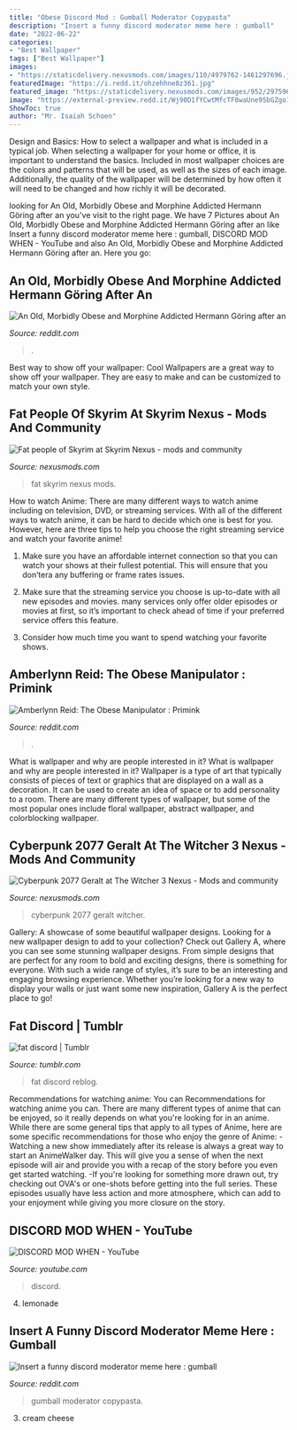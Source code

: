 ```yaml
---
title: "Obese Discord Mod : Gumball Moderator Copypasta"
description: "Insert a funny discord moderator meme here : gumball"
date: "2022-06-22"
categories:
- "Best Wallpaper"
tags: ["Best Wallpaper"]
images:
- "https://staticdelivery.nexusmods.com/images/110/4979762-1461297696.jpg"
featuredImage: "https://i.redd.it/ohzehhne8z361.jpg"
featured_image: "https://staticdelivery.nexusmods.com/images/952/297596-1528736459.png"
image: "https://external-preview.redd.it/Wj90D1fYCwtMfcTF8waUne9SbGZgo1RDfIaIv39SJwM.jpg?auto=webp&amp;s=9a4c962937db2b01c20e16e8b0b6f566aa35cb29"
ShowToc: true
author: "Mr. Isaiah Schoen"
---
```



Design and Basics: How to select a wallpaper and what is included in a typical job.
When selecting a wallpaper for your home or office, it is important to understand the basics. Included in most wallpaper choices are the colors and patterns that will be used, as well as the sizes of each image. Additionally, the quality of the wallpaper will be determined by how often it will need to be changed and how richly it will be decorated.

	

		
looking for An Old, Morbidly Obese and Morphine Addicted Hermann Göring after an you've visit to the right page. We have 7 Pictures about An Old, Morbidly Obese and Morphine Addicted Hermann Göring after an like Insert a funny discord moderator meme here : gumball, DISCORD MOD WHEN - YouTube and also An Old, Morbidly Obese and Morphine Addicted Hermann Göring after an. Here you go:
		
    
## An Old, Morbidly Obese And Morphine Addicted Hermann Göring After An

<img loading=lazy src="https://i.redd.it/ohzehhne8z361.jpg" onerror="this.onerror=null;this.src='https://tse3.mm.bing.net/th?id=OIP.RUVesFXxz6RebAvsqQ-wgQHaHa&amp;pid=15.1';" alt="An Old, Morbidly Obese and Morphine Addicted Hermann Göring after an">

_Source: reddit.com_

>. 

	

Best way to show off your wallpaper:
Cool Wallpapers are a great way to show off your wallpaper. They are easy to make and can be customized to match your own style.

    
## Fat People Of Skyrim At Skyrim Nexus - Mods And Community

<img loading=lazy src="https://staticdelivery.nexusmods.com/images/110/4979762-1461297696.jpg" onerror="this.onerror=null;this.src='https://tse1.mm.bing.net/th?id=OIP.K6scQ0IUUNVPyYcREBGLKQHaII&amp;pid=15.1';" alt="Fat people of Skyrim at Skyrim Nexus - mods and community">

_Source: nexusmods.com_

>fat skyrim nexus mods. 

	

How to watch Anime: There are many different ways to watch anime including on television, DVD, or streaming services.
With all of the different ways to watch anime, it can be hard to decide which one is best for you. However, here are three tips to help you choose the right streaming service and watch your favorite anime!
1. Make sure you have an affordable internet connection so that you can watch your shows at their fullest potential. This will ensure that you don’tera any buffering or frame rates issues.

2. Make sure that the streaming service you choose is up-to-date with all new episodes and movies. many services only offer older episodes or movies at first, so it’s important to check ahead of time if your preferred service offers this feature.

3. Consider how much time you want to spend watching your favorite shows.

    
## Amberlynn Reid: The Obese Manipulator : Primink

<img loading=lazy src="https://external-preview.redd.it/Wj90D1fYCwtMfcTF8waUne9SbGZgo1RDfIaIv39SJwM.jpg?auto=webp&amp;s=9a4c962937db2b01c20e16e8b0b6f566aa35cb29" onerror="this.onerror=null;this.src='https://tse4.mm.bing.net/th?id=OIP.59zoVV9DGhr27oUgNz1lQAHaFj&amp;pid=15.1';" alt="Amberlynn Reid: The Obese Manipulator : Primink">

_Source: reddit.com_

>. 

	

What is wallpaper and why are people interested in it?
What is wallpaper and why are people interested in it?
Wallpaper is a type of art that typically consists of pieces of text or graphics that are displayed on a wall as a decoration. It can be used to create an idea of space or to add personality to a room. There are many different types of wallpaper, but some of the most popular ones include floral wallpaper, abstract wallpaper, and colorblocking wallpaper.

    
## Cyberpunk 2077 Geralt At The Witcher 3 Nexus - Mods And Community

<img loading=lazy src="https://staticdelivery.nexusmods.com/images/952/297596-1528736459.png" onerror="this.onerror=null;this.src='https://tse3.mm.bing.net/th?id=OIP.wpy2rYKUEbIwXjoCOy062AHaGO&amp;pid=15.1';" alt="Cyberpunk 2077 Geralt at The Witcher 3 Nexus - Mods and community">

_Source: nexusmods.com_

>cyberpunk 2077 geralt witcher. 

	

Gallery: A showcase of some beautiful wallpaper designs.
Looking for a new wallpaper design to add to your collection? Check out Gallery A, where you can see some stunning wallpaper designs. From simple designs that are perfect for any room to bold and exciting designs, there is something for everyone. With such a wide range of styles, it’s sure to be an interesting and engaging browsing experience. Whether you’re looking for a new way to display your walls or just want some new inspiration, Gallery A is the perfect place to go!





	
	
    
## Fat Discord | Tumblr

<img loading=lazy src="https://68.media.tumblr.com/613b06600c8a3b3fcede262cdf3ac211/tumblr_oieykesB8h1vftcb8o1_500.jpg" onerror="this.onerror=null;this.src='https://tse3.mm.bing.net/th?id=OIP.qC9C2Ar794J-7NgEWU87MAHaEK&amp;pid=15.1';" alt="fat discord | Tumblr">

_Source: tumblr.com_

>fat discord reblog. 

	

Recommendations for watching anime: You can
Recommendations for watching anime you can. There are many different types of anime that can be enjoyed, so it really depends on what you're looking for in an anime. While there are some general tips that apply to all types of Anime, here are some specific recommendations for those who enjoy the genre of Anime: 
-Watching a new show immediately after its release is always a great way to start an AnimeWalker day. This will give you a sense of when the next episode will air and provide you with a recap of the story before you even get started watching. 
-If you're looking for something more drawn out, try checking out OVA's or one-shots before getting into the full series. These episodes usually have less action and more atmosphere, which can add to your enjoyment while giving you more closure on the story.

    
## DISCORD MOD WHEN - YouTube

<img loading=lazy src="https://i.ytimg.com/vi/Sp8_POao0FY/maxresdefault.jpg" onerror="this.onerror=null;this.src='https://tse3.mm.bing.net/th?id=OIP.cDVypHjRXZuTxItJeQhGhwHaEK&amp;pid=15.1';" alt="DISCORD MOD WHEN - YouTube">

_Source: youtube.com_

>discord. 

	

4. lemonade 

    
## Insert A Funny Discord Moderator Meme Here : Gumball

<img loading=lazy src="https://i.redd.it/kswkuhmnr5c61.png" onerror="this.onerror=null;this.src='https://tse3.mm.bing.net/th?id=OIP.T2XZMeOFzhzS96cmnb16qQHaFO&amp;pid=15.1';" alt="Insert a funny discord moderator meme here : gumball">

_Source: reddit.com_

>gumball moderator copypasta. 

	

3. cream cheese 

